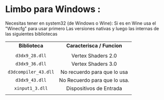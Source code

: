 Limbo para Windows : 
===============================================================


Necesitas tener en system32 (de Windows o Wine):
Si es en Wine usa el "Winecfg" para usar primero
Las versiones nativas y luego las internas de
las siguientes bibliotecas

|                                  |                                  |
|:--------------------------------:|:--------------------------------:|
|           **Biblioteca**         |   **Caracterisca / Funcion**     |
|                                  |                                  |
|           `d3dx9_28.dll`         |       Vertex Shaders 2.0         |
|           `d3dx9_36.dll`         |       Vertex Shaders 3.0         |
|        `d3dcompiler_43.dll`      |   No recuerdo para que lo usa    |
|           `d3dx9_43.dll`         |   No Recuerdo para que lo usa.   |
|          `xinput1_3.dll`         |    Dispositivos de Entrada       |
|                                  |                                  |
